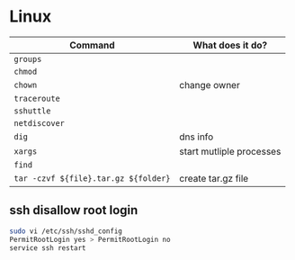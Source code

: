 # Linux

| Command       | What does it do?         |
| ------------- | ------------------------ |
| `groups`      |                          |
| `chmod`       |                          |
| `chown`       | change owner             |
| `traceroute`  |                          |
| `sshuttle`    |                          |
| `netdiscover` |                          |
| `dig`         | dns info                 |
| `xargs`       | start mutliple processes |
| `find`        |                          |
| `tar -czvf ${file}.tar.gz ${folder}`| create tar.gz file | 

## ssh disallow root login

```bash
sudo vi /etc/ssh/sshd_config
PermitRootLogin yes > PermitRootLogin no
service ssh restart
```
